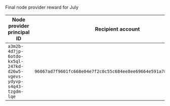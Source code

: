 Final node provider reward for July

| Node provider principal ID | Recipient account | Amount |
| -------------------------- | ----------------- | ------ |
 `a3m2b-4d7jp-6otdo-kx5ql-247kd-d26w5-vgevs-ydyvp-s4q43-tzgdm-lqe` | `96067ad7f9601fc668e04e7f2c0c55c684ee8ee69664e591a7877275252f5492` | 4,723.1373 ICP |
